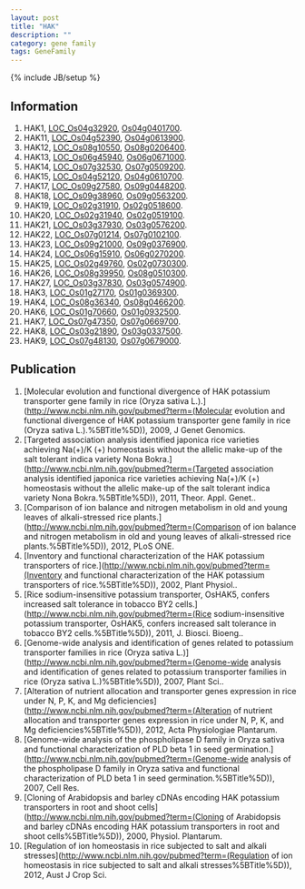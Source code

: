 ```yaml
---
layout: post
title: "HAK"
description: ""
category: gene family
tags: GeneFamily
---
```

{% include JB/setup %}

## Information
1. HAK1, [LOC_Os04g32920](http://rice.plantbiology.msu.edu/cgi-bin/ORF_infopage.cgi?orf=LOC_Os04g32920), [Os04g0401700](http://rapdb.dna.affrc.go.jp/viewer/gbrowse_details/irgsp1?name=Os04g0401700).
2. HAK11, [LOC_Os04g52390](http://rice.plantbiology.msu.edu/cgi-bin/ORF_infopage.cgi?orf=LOC_Os04g52390), [Os04g0613900](http://rapdb.dna.affrc.go.jp/viewer/gbrowse_details/irgsp1?name=Os04g0613900).
3. HAK12, [LOC_Os08g10550](http://rice.plantbiology.msu.edu/cgi-bin/ORF_infopage.cgi?orf=LOC_Os08g10550), [Os08g0206400](http://rapdb.dna.affrc.go.jp/viewer/gbrowse_details/irgsp1?name=Os08g0206400).
4. HAK13, [LOC_Os06g45940](http://rice.plantbiology.msu.edu/cgi-bin/ORF_infopage.cgi?orf=LOC_Os06g45940), [Os06g0671000](http://rapdb.dna.affrc.go.jp/viewer/gbrowse_details/irgsp1?name=Os06g0671000).
5. HAK14, [LOC_Os07g32530](http://rice.plantbiology.msu.edu/cgi-bin/ORF_infopage.cgi?orf=LOC_Os07g32530), [Os07g0509200](http://rapdb.dna.affrc.go.jp/viewer/gbrowse_details/irgsp1?name=Os07g0509200).
6. HAK15, [LOC_Os04g52120](http://rice.plantbiology.msu.edu/cgi-bin/ORF_infopage.cgi?orf=LOC_Os04g52120), [Os04g0610700](http://rapdb.dna.affrc.go.jp/viewer/gbrowse_details/irgsp1?name=Os04g0610700).
7. HAK17, [LOC_Os09g27580](http://rice.plantbiology.msu.edu/cgi-bin/ORF_infopage.cgi?orf=LOC_Os09g27580), [Os09g0448200](http://rapdb.dna.affrc.go.jp/viewer/gbrowse_details/irgsp1?name=Os09g0448200).
8. HAK18, [LOC_Os09g38960](http://rice.plantbiology.msu.edu/cgi-bin/ORF_infopage.cgi?orf=LOC_Os09g38960), [Os09g0563200](http://rapdb.dna.affrc.go.jp/viewer/gbrowse_details/irgsp1?name=Os09g0563200).
9. HAK19, [LOC_Os02g31910](http://rice.plantbiology.msu.edu/cgi-bin/ORF_infopage.cgi?orf=LOC_Os02g31910), [Os02g0518600](http://rapdb.dna.affrc.go.jp/viewer/gbrowse_details/irgsp1?name=Os02g0518600).
10. HAK20, [LOC_Os02g31940](http://rice.plantbiology.msu.edu/cgi-bin/ORF_infopage.cgi?orf=LOC_Os02g31940), [Os02g0519100](http://rapdb.dna.affrc.go.jp/viewer/gbrowse_details/irgsp1?name=Os02g0519100).
11. HAK21, [LOC_Os03g37930](http://rice.plantbiology.msu.edu/cgi-bin/ORF_infopage.cgi?orf=LOC_Os03g37930), [Os03g0576200](http://rapdb.dna.affrc.go.jp/viewer/gbrowse_details/irgsp1?name=Os03g0576200).
12. HAK22, [LOC_Os07g01214](http://rice.plantbiology.msu.edu/cgi-bin/ORF_infopage.cgi?orf=LOC_Os07g01214), [Os07g0102100](http://rapdb.dna.affrc.go.jp/viewer/gbrowse_details/irgsp1?name=Os07g0102100).
13. HAK23, [LOC_Os09g21000](http://rice.plantbiology.msu.edu/cgi-bin/ORF_infopage.cgi?orf=LOC_Os09g21000), [Os09g0376900](http://rapdb.dna.affrc.go.jp/viewer/gbrowse_details/irgsp1?name=Os09g0376900).
14. HAK24, [LOC_Os06g15910](http://rice.plantbiology.msu.edu/cgi-bin/ORF_infopage.cgi?orf=LOC_Os06g15910), [Os06g0270200](http://rapdb.dna.affrc.go.jp/viewer/gbrowse_details/irgsp1?name=Os06g0270200).
15. HAK25, [LOC_Os02g49760](http://rice.plantbiology.msu.edu/cgi-bin/ORF_infopage.cgi?orf=LOC_Os02g49760), [Os02g0730300](http://rapdb.dna.affrc.go.jp/viewer/gbrowse_details/irgsp1?name=Os02g0730300).
16. HAK26, [LOC_Os08g39950](http://rice.plantbiology.msu.edu/cgi-bin/ORF_infopage.cgi?orf=LOC_Os08g39950), [Os08g0510300](http://rapdb.dna.affrc.go.jp/viewer/gbrowse_details/irgsp1?name=Os08g0510300).
17. HAK27, [LOC_Os03g37830](http://rice.plantbiology.msu.edu/cgi-bin/ORF_infopage.cgi?orf=LOC_Os03g37830), [Os03g0574900](http://rapdb.dna.affrc.go.jp/viewer/gbrowse_details/irgsp1?name=Os03g0574900).
18. HAK3, [LOC_Os01g27170](http://rice.plantbiology.msu.edu/cgi-bin/ORF_infopage.cgi?orf=LOC_Os01g27170), [Os01g0369300](http://rapdb.dna.affrc.go.jp/viewer/gbrowse_details/irgsp1?name=Os01g0369300).
19. HAK4, [LOC_Os08g36340](http://rice.plantbiology.msu.edu/cgi-bin/ORF_infopage.cgi?orf=LOC_Os08g36340), [Os08g0466200](http://rapdb.dna.affrc.go.jp/viewer/gbrowse_details/irgsp1?name=Os08g0466200).
20. HAK6, [LOC_Os01g70660](http://rice.plantbiology.msu.edu/cgi-bin/ORF_infopage.cgi?orf=LOC_Os01g70660), [Os01g0932500](http://rapdb.dna.affrc.go.jp/viewer/gbrowse_details/irgsp1?name=Os01g0932500).
21. HAK7, [LOC_Os07g47350](http://rice.plantbiology.msu.edu/cgi-bin/ORF_infopage.cgi?orf=LOC_Os07g47350), [Os07g0669700](http://rapdb.dna.affrc.go.jp/viewer/gbrowse_details/irgsp1?name=Os07g0669700).
22. HAK8, [LOC_Os03g21890](http://rice.plantbiology.msu.edu/cgi-bin/ORF_infopage.cgi?orf=LOC_Os03g21890), [Os03g0337500](http://rapdb.dna.affrc.go.jp/viewer/gbrowse_details/irgsp1?name=Os03g0337500).
23. HAK9, [LOC_Os07g48130](http://rice.plantbiology.msu.edu/cgi-bin/ORF_infopage.cgi?orf=LOC_Os07g48130), [Os07g0679000](http://rapdb.dna.affrc.go.jp/viewer/gbrowse_details/irgsp1?name=Os07g0679000).

## Publication
1. [Molecular evolution and functional divergence of HAK potassium transporter gene family in rice (Oryza sativa L.).](http://www.ncbi.nlm.nih.gov/pubmed?term=(Molecular evolution and functional divergence of HAK potassium transporter gene family in rice (Oryza sativa L.).%5BTitle%5D)), 2009, J Genet Genomics.
2. [Targeted association analysis identified japonica rice varieties achieving Na(+)/K (+) homeostasis without the allelic make-up of the salt tolerant indica variety Nona Bokra.](http://www.ncbi.nlm.nih.gov/pubmed?term=(Targeted association analysis identified japonica rice varieties achieving Na(+)/K (+) homeostasis without the allelic make-up of the salt tolerant indica variety Nona Bokra.%5BTitle%5D)), 2011, Theor. Appl. Genet..
3. [Comparison of ion balance and nitrogen metabolism in old and young leaves of alkali-stressed rice plants.](http://www.ncbi.nlm.nih.gov/pubmed?term=(Comparison of ion balance and nitrogen metabolism in old and young leaves of alkali-stressed rice plants.%5BTitle%5D)), 2012, PLoS ONE.
4. [Inventory and functional characterization of the HAK potassium transporters of rice.](http://www.ncbi.nlm.nih.gov/pubmed?term=(Inventory and functional characterization of the HAK potassium transporters of rice.%5BTitle%5D)), 2002, Plant Physiol..
5. [Rice sodium-insensitive potassium transporter, OsHAK5, confers increased salt tolerance in tobacco BY2 cells.](http://www.ncbi.nlm.nih.gov/pubmed?term=(Rice sodium-insensitive potassium transporter, OsHAK5, confers increased salt tolerance in tobacco BY2 cells.%5BTitle%5D)), 2011, J. Biosci. Bioeng..
6. [Genome-wide analysis and identification of genes related to potassium transporter families in rice (Oryza sativa L.)](http://www.ncbi.nlm.nih.gov/pubmed?term=(Genome-wide analysis and identification of genes related to potassium transporter families in rice (Oryza sativa L.)%5BTitle%5D)), 2007, Plant Sci..
7. [Alteration of nutrient allocation and transporter genes expression in rice under N, P, K, and Mg deficiencies](http://www.ncbi.nlm.nih.gov/pubmed?term=(Alteration of nutrient allocation and transporter genes expression in rice under N, P, K, and Mg deficiencies%5BTitle%5D)), 2012, Acta Physiologiae Plantarum.
8. [Genome-wide analysis of the phospholipase D family in Oryza sativa and functional characterization of PLD beta 1 in seed germination.](http://www.ncbi.nlm.nih.gov/pubmed?term=(Genome-wide analysis of the phospholipase D family in Oryza sativa and functional characterization of PLD beta 1 in seed germination.%5BTitle%5D)), 2007, Cell Res.
9. [Cloning of Arabidopsis and barley cDNAs encoding HAK potassium transporters in root and shoot cells](http://www.ncbi.nlm.nih.gov/pubmed?term=(Cloning of Arabidopsis and barley cDNAs encoding HAK potassium transporters in root and shoot cells%5BTitle%5D)), 2000, Physiol. Plantarum.
10. [Regulation of ion homeostasis in rice subjected to salt and alkali stresses](http://www.ncbi.nlm.nih.gov/pubmed?term=(Regulation of ion homeostasis in rice subjected to salt and alkali stresses%5BTitle%5D)), 2012, Aust J Crop Sci.


